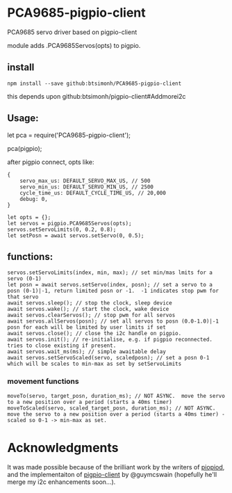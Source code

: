 # PCA9685-pigpio-client
PCA9685 servo driver based on pigpio-client

module adds .PCA9685Servos(opts) to pigpio.

## install

```
npm install --save github:btsimonh/PCA9685-pigpio-client
```

this depends upon github:btsimonh/pigpio-client#Addmorei2c


## Usage:

let pca = require('PCA9685-pigpio-client');

pca(pigpio);


after pigpio connect, 
opts like:
```
{
    servo_max_us: DEFAULT_SERVO_MAX_US, // 500
    servo_min_us: DEFAULT_SERVO_MIN_US, // 2500
    cycle_time_us: DEFAULT_CYCLE_TIME_US, // 20,000
    debug: 0,
}
```

```
let opts = {};
let servos = pigpio.PCA9685Servos(opts);
servos.setServoLimits(0, 0.2, 0.8);
let setPosn = await servos.setServo(0, 0.5);
```

## functions:
```
servos.setServoLimits(index, min, max); // set min/mas lmits for a servo (0-1)
let posn = await servos.setServo(index, posn); // set a servo to a posn (0-1)|-1, return limited posn or -1.  -1 indicates stop pwm for that servo
await servos.sleep(); // stop the clock, sleep device
await servos.wake(); // start the clock, wake device
await servos.clearServos(); // stop pwm for all servos
await servos.allServos(posn); // set all servos to posn (0.0-1.0)|-1  posn for each will be limited by user limits if set
await servos.close(); // close the i2c handle on pigpio.
await servos.init(); // re-initialise, e.g. if pigpio reconnected.  tries to close existing if present.
await servos.wait_ms(ms); // simple awaitable delay
await servos.setServoScaled(servo, scaledposn); // set a posn 0-1 which will be scales to min-max as set by setServoLimits
```

### movement functions
```
moveTo(servo, target_posn, duration_ms); // NOT ASYNC.  move the servo to a new position over a period (starts a 40ms timer)
moveToScaled(servo, scaled_target_posn, duration_ms); // NOT ASYNC.  move the servo to a new position over a period (starts a 40ms timer) - scaled so 0-1 -> min-max as set.
```


# Acknowledgments

It was made possible because of the brilliant work by the writers of [piopiod](https://abyz.me.uk/rpi/pigpio/pigpiod.html), and the implementaiton of [pigpio-client](https://github.com/guymcswain/pigpio-client) by @guymcswain (hopefully he'll merge my i2c enhancements soon...).  
